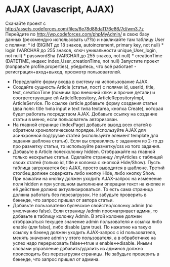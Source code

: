 # AJAX (Javascript, AJAX)

Скачайте проект с http://assets.codeforces.com/files/6e78d88da1176e86/7d/wm3.7z Перейдите по http://wp.codeforces.com/phpMyAdmin/ в свою базу данных (рекомендую использовать u??b) и накликайте там таблицу User с полями:
    * id (BIGINT до 18 знаков, autoincrement, primary key, not null)
    * login (VARCHAR до 255 знаков, ключ уникальности unique_User_login, not null)
    * passwordSha (VARCHAR до 255 знаков, not null)
    * creationTime (DATETIME, индекс index_User_creationTime, not null)
Запустите проект (поправьте profile.properties), убедитесь, что всё работает - регистрация+вход+выход, просмотр пользователей.

+ Переделайте форму входа в систему на использование AJAX.
+ Создайте сущность Article (статья, пост) c полями id, userId, title, text, creationTime (помним про внешний ключ и прочие детали) и соответствующие ей ArticleRepository, ArticleRepositoryImpl, ArticleService. По ссылке /article добавьте форму создания статьи (два поля: title типа input и text типа textarea, кнопка Create), которая будет работать посредством AJAX. Добавьте ссылку на создание статьи в меню, если пользователь авторизован.
+ На главной странице (IndexPage) добавьте вывод всех статей в обратном хронологическом порядке. Используйте AJAX для асинхронной подгрузке статей (используйте элемент template для задания шаблона статьи). Если вы справились с заданием из 2-го дз про разметку статьи, то используйте разметку/css из того задания.
+ Добавьте в Article поле/колонку hidden. Отображайте на главной только нескрытые статьи. Сделайте страницу /myArticles с таблицей своих статей (только id, title и колонка с кнопкой Hide/Show). Пусть таблица загружается без AJAX, просто выводится в шаблоне. Третий столбец должен содержать либо кнопку Hide, либо кнопку Show. При нажатии на кнопку должен уходить AJAX-запрос на изменение поля hidden и при успешном выполнении операции текст на кнопке и её действие должно актуализироваться. То есть сама страница должна работать без перезагрузок. Не забудьте проверить в бэкенде, что запрос пришел от автора статьи.
+ Добавьте пользователю булевское свойство/колонку admin (по умолчанию false). Если страницу /admin просматривает админ, то добавьте в таблицу колонку Admin. В этой колонке должен отображаться текущее значение admin пользователя и ссылка либо enable (для false), либо disable (для true). По нажатию на такую ссылку в бэкенд должен уходить AJAX-запрос с id пользователя, менять значение admin у этого пользователя, а в обработчике на успех надо перерисовать false<->true и enable<->disable. Иными словами управление добавить/удалить из админов должно происходить без перезагрузки страницы. Не забудьте проверить в бэкенде, что запрос пришел от админа.

